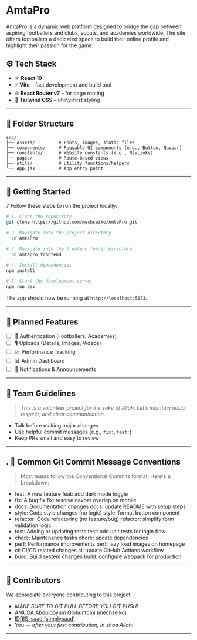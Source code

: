 # AmtaPro
AmtaPro is a dynamic web platform designed to bridge the gap between aspiring footballers and clubs, scouts, and academies worldwide. The site offers footballers a dedicated space to build their online profile and highlight their passion for the game.

## ⚙️ Tech Stack

- ⚛️ **React 19**
- ⚡ **Vite** – fast development and build tool
- 🌐 **React Router v7** – for page routing
- 🎨 **Tailwind CSS** – utility-first styling

---

## 📁 Folder Structure

```
src/
├── assets/         # Fonts, images, static files
├── components/     # Reusable UI components (e.g., Button, Navbar)
├── constants/      # Website constants (e.g., NavLinks)
├── pages/          # Route-based views
├── utils/          # Utility functions/helpers
└── App.jsx         # App entry point
```

---

## 🚀 Getting Started
7
Follow these steps to run the project locally:

```bash
# 1. Clone the repository
git clone https://github.com/mechseiko/AmtaPro.git

# 2. Navigate into the project directory
  cd AmtaPro

# 3. Navigate into the frontend folder directory
  cd amtapro_frontend

# 4. Install dependencies
npm install

# 5. Start the development server
npm run dev
```

The app should now be running at `http://localhost:5173`.

---

## 📌 Planned Features

- [ ] 🔐 Authentication (Footballers, Academies)
- [ ] 🎙️ Uploads (Details, Images, Videos)
- [ ] 📈 Performance Tracking
- [ ] 📊 Admin Dashboard
- [ ] 🔔 Notifications & Announcements

---

## 🤝 Team Guidelines

> _This is a volunteer project for the sake of Allāh. Let’s maintain adab, respect, and clear communication._

- Talk before making major changes
- Use helpful commit messages (e.g., `fix:`, `feat:`)
- Keep PRs small and easy to review

---


## . 📝 Common Git Commit Message Conventions
> Most teams follow the Conventional Commits format. Here's a breakdown:


- feat:	A new feature          	feat: add dark mode toggle
- fix:	A bug fix          	fix: resolve navbar overlap on mobile
- docs:	Documentation changes          		docs: update README with setup steps
- style:	Code style changes (no logic)          		style: format button component
- refactor:	Code refactoring (no feature/bug)          		refactor: simplify form validation logic
- test:	Adding or updating tests          		test: add unit tests for login flow
- chore:	Maintenance tasks          		chore: update dependencies
- perf:	Performance improvements          		perf: lazy load images on homepage
- ci:	CI/CD related changes          		ci: update GitHub Actions workflow
- build:	Build system changes          		build: configure webpack for production


---

## 👥 Contributors

We appreciate everyone contributing to this project:

- *MAKE SURE TO GIT PULL BEFORE YOU GIT PUSH!*
- [AMUDA Abdulqoyum Olohuntomi (mechseiko)](https://github.com/mechseiko)
- [IDRIS, saad (simplysaad)](https://github.com/simplysaad)
- You — *after your first contribution, In shaa Allah!*

---
